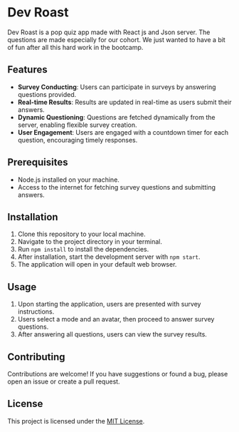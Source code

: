 # Dev Roast

Dev Roast is a pop quiz app made with React js and Json server. The questions are made especially for our cohort. We just wanted to have a bit of fun after all this hard work in the bootcamp.

## Features

- **Survey Conducting**: Users can participate in surveys by answering questions provided.
- **Real-time Results**: Results are updated in real-time as users submit their answers.
- **Dynamic Questioning**: Questions are fetched dynamically from the server, enabling flexible survey creation.
- **User Engagement**: Users are engaged with a countdown timer for each question, encouraging timely responses.

## Prerequisites

- Node.js installed on your machine.
- Access to the internet for fetching survey questions and submitting answers.

## Installation

1. Clone this repository to your local machine.
2. Navigate to the project directory in your terminal.
3. Run `npm install` to install the dependencies.
4. After installation, start the development server with `npm start`.
5. The application will open in your default web browser.

## Usage

1. Upon starting the application, users are presented with survey instructions.
2. Users select a mode and an avatar, then proceed to answer survey questions.
3. After answering all questions, users can view the survey results.

## Contributing

Contributions are welcome! If you have suggestions or found a bug, please open an issue or create a pull request.

## License

This project is licensed under the [MIT License](LICENSE).
